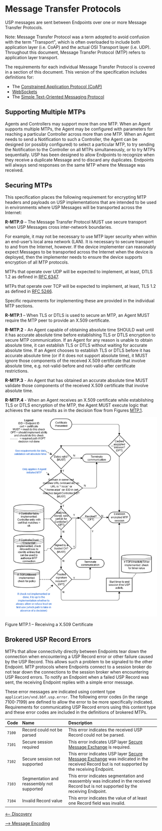 <!-- Reference Links -->
[1]:	https://broadbandforum.github.io/usp-data-models/ "TR-181 Issue 2 Device:2 Data Model"
[2]: https://www.broadband-forum.org/technical/download/TR-069.pdf	"TR-069 Amendment 6	CPE WAN Management Protocol"
[3]:	https://www.broadband-forum.org/technical/download/TR-106_Amendment-8.pdf "TR-106 Amendment 8	Data Model Template for TR-069 Enabled Devices"
[4]:	https://tools.ietf.org/html/rfc7228 "RFC 7228	Terminology for Constrained-Node Networks"
[5]:	https://tools.ietf.org/html/rfc2136	"RFC 2136 Dynamic Updates in the Domain Name System"
[6]:	https://tools.ietf.org/html/rfc3007	"RFC 3007 Secure Domain Name System Dynamic Update"
[7]:	https://tools.ietf.org/html/rfc6763	"RFC 6763 DNS-Based Service Discovery"
[8]:	https://tools.ietf.org/html/rfc6762	"RFC 6762 Multicast DNS"
[9]:	https://tools.ietf.org/html/rfc7252	"RFC 7252 The Constrained Application Protocol (CoAP)"
[10]:	https://tools.ietf.org/html/rfc7390	"RFC 7390 Group Communication for the Constrained Application Protocol (CoAP)"
[11]:	https://tools.ietf.org/html/rfc4033	"RFC 4033 DNS Security Introduction and Requirements"
[12]:	https://developers.google.com/protocol-buffers/docs/proto3 "Protocol Buffers v3	Protocol Buffers Mechanism for Serializing Structured Data Version 3"
[13]: https://regauth.standards.ieee.org/standards-ra-web/pub/view.html#registries "IEEE Registration Authority"
[14]: https://tools.ietf.org/html/rfc4122 "RFC 4122 A Universally Unique IDentifier (UUID) URN Namespace"
[15]: https://tools.ietf.org/html/rfc5280 "RFC 5290 Internet X.509 Public Key Infrastructure Certificate and Certificate Revocation List (CRL) Profile"
[16]: https://tools.ietf.org/html/rfc6818 "RFC 6818 Updates to the Internet X.509 Public Key Infrastructure Certificate and Certificate Revocation List (CRL) Profile"
[17]: https://tools.ietf.org/html/rfc2234 "RFC 2234 Augmented BNF for Syntax Specifications: ABNF"
[18]: https://tools.ietf.org/html/rfc3986 "RFC 3986 Uniform Resource Identifier (URI): Generic Syntax"
[19]: https://tools.ietf.org/html/rfc2141 "RFC 2141 URN Syntax"
[20]: https://tools.ietf.org/html/rfc6455 "RFC 6455 The WebSocket Protocol"
[21]: https://stomp.github.io/stomp-specification-1.2.html "Simple Text Oriented Message Protocol"
[22]: https://tools.ietf.org/html/rfc5246 "The Transport Layer Security (TLS) Protocol Version 1.2"
[23]: https://tools.ietf.org/html/rfc6347 "Datagram Transport Layer Security Version 1.2"
[Conventions]: https://tools.ietf.org/html/rfc2119 "Key words for use in RFCs to Indicate Requirement Levels"

# Message Transfer Protocols

USP messages are sent between Endpoints over one or more Message Transfer Protocols.

Note: Message Transfer Protocol was a term adopted to avoid confusion with the term "Transport", which is often overloaded to include both application layer (i.e. CoAP) and the actual OSI Transport layer (i.e. UDP). Throughout this document, Message Transfer Protocol (MTP) refers to application layer transport.

The requirements for each individual Message Transfer Protocol is covered in a section of this document. This version of the specification includes definitions for:

*	The [Constrained Application Protocol (CoAP)](./coap/)
* [WebSockets](./websocket/)
* The [Simple Text-Oriented Messaging Protocol](./stomp/)

## Supporting Multiple MTPs

Agents and Controllers may support more than one MTP. When an Agent supports multiple MTPs, the Agent may be configured with parameters for reaching a particular Controller across more than one MTP. When an Agent needs to send a Notification to such a Controller, the Agent can be designed (or possibly configured) to select a particular MTP, to try sending the Notification to the Controller on all MTPs simultaneously, or to try MTPs sequentially. USP has been designed to allow Endpoints to recognize when they receive a duplicate Message and to discard any duplicates. Endpoints will always send responses on the same MTP where the Message was received.

## Securing MTPs

<a id="securing_mtps" />


This specification places the following requirement for encrypting MTP headers and payloads on USP implementations that are intended to be used in environments where USP Messages will be transported across the Internet:

**R-MTP.0** – The Message Transfer Protocol MUST use secure transport when USP Messages cross inter-network boundaries.

For example, it may not be necessary to use MTP layer security when within an end-user’s local area network (LAN). It is necessary to secure transport to and from the Internet, however. If the device implementer can reasonably expect Messages to be transported across the Internet when the device is deployed, then the implementer needs to ensure the device supports encryption of all MTP protocols.

MTPs that operate over UDP will be expected to implement, at least, DTLS 1.2 as defined in [RFC 6347][23].

MTPs that operate over TCP will be expected to implement, at least, TLS 1.2 as defined in [RFC 5246][22].

Specific requirements for implementing these are provided in the individual MTP sections.

**R-MTP.1** – When TLS or DTLS is used to secure an MTP, an Agent MUST require the MTP peer to provide an X.509 certificate.

**R-MTP.2** - An Agent capable of obtaining absolute time SHOULD wait until it has accurate absolute time before establishing TLS or DTLS encryption to secure MTP communication.  If an Agent for any reason is unable to obtain absolute time, it can establish TLS or DTLS without waiting for accurate absolute time. If an Agent chooses to establish TLS or DTLS before it has accurate absolute time (or if it does not support absolute time), it MUST ignore those components of the received X.509 certificate that involve absolute time, e.g. not-valid-before and not-valid-after certificate restrictions.

**R-MTP.3** - An Agent that has obtained an accurate absolute time MUST validate those components of the received X.509 certificate that involve absolute time.

**R-MTP.4** - When an Agent receives an X.509 certificate while establishing TLS or DTLS encryption of the MTP, the Agent MUST execute logic that achieves the same results as in the decision flow from Figures [MTP.1](#figure-MTP1).

<img src="validate-cert.png" />

Figure MTP.1 – Receiving a X.509 Certificate

<a id='figure-MTP1'/>

## Brokered USP Record Errors

<a id='brokered-usp-record-errors' />

MTPs that allow connectivity directly between Endpoints tear down the connection when encountering a USP Record error or other failure caused by the USP Record. This allows such a problem to be signaled to the other Endpoint. MTP protocols where Endpoints connect to a session broker do not tear down the connections to the session broker when encountering USP Record errors. To notify an Endpoint when a failed USP Record was sent, the receiving Endpoint replies with a simple error message.

These error messages are indicated using content type `application/vnd.bbf.usp.error`. The following error codes (in the range 7100-7199) are defined to allow the error to be more specifically indicated. Requirements for communicating USP Record errors using this content type and these error codes are included in the definitions of brokered MTPs.

| Code | Name | Description
| :----- | :------------ | :---------------------- |
| `7100` | Record could not be parsed	| This error indicates the received USP Record could not be parsed. |
| `7101` | Secure session required | This error indicates USP layer [Secure Message Exchange](/specification/e2e-message-exchange/) is required.|
| `7102` | Secure session not supported | This error indicates USP layer [Secure Message Exchange](/specification/e2e-message-exchange/) was indicated in the received Record but is not supported by the receiving Endpoint. |
| `7103` | Segmentation and reassembly not supported | This error indicates segmentation and reassembly was indicated in the received Record but is not supported by the receiving Endpoint. |
| `7104` | 	Invalid Record value | This error indicates the value of at least one Record field was invalid. |


[<-- Discovery](/specification/discovery/)

[--> Message Encoding](/specification/encoding/)
